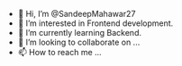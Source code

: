 - 👋 Hi, I’m @SandeepMahawar27
- 👀 I’m interested in Frontend development.
- 🌱 I’m currently learning Backend.
- 💞️ I’m looking to collaborate on ...
- 📫 How to reach me ...

<!---
SandeepMahawar27/SandeepMahawar27 is a ✨ special ✨ repository because its `README.md` (this file) appears on your GitHub profile.
You can click the Preview link to take a look at your changes.
--->
